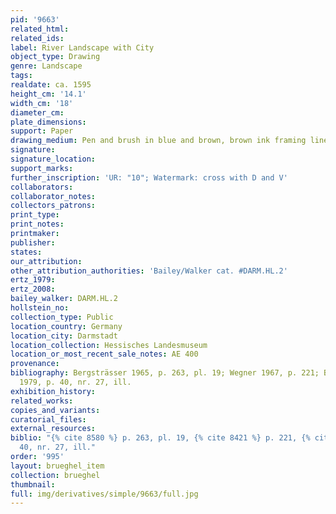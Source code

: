 ```yaml
---
pid: '9663'
related_html: 
related_ids: 
label: River Landscape with City
object_type: Drawing
genre: Landscape
tags: 
realdate: ca. 1595
height_cm: '14.1'
width_cm: '18'
diameter_cm: 
plate_dimensions: 
support: Paper
drawing_medium: Pen and brush in blue and brown, brown ink framing lines
signature: 
signature_location: 
support_marks: 
further_inscription: 'UR: "10"; Watermark: cross with D and V'
collaborators: 
collaborator_notes: 
collectors_patrons: 
print_type: 
print_notes: 
printmaker: 
publisher: 
states: 
our_attribution: 
other_attribution_authorities: 'Bailey/Walker cat. #DARM.HL.2'
ertz_1979: 
ertz_2008: 
bailey_walker: DARM.HL.2
hollstein_no: 
collection_type: Public
location_country: Germany
location_city: Darmstadt
location_collection: Hessisches Landesmuseum
location_or_most_recent_sale_notes: AE 400
provenance: 
bibliography: Bergsträsser 1965, p. 263, pl. 19; Wegner 1967, p. 221; Bergsträsser
  1979, p. 40, nr. 27, ill.
exhibition_history: 
related_works: 
copies_and_variants: 
curatorial_files: 
external_resources: 
biblio: "{% cite 8580 %} p. 263, pl. 19, {% cite 8421 %} p. 221, {% cite 8885 %} p.
  40, nr. 27, ill."
order: '995'
layout: brueghel_item
collection: brueghel
thumbnail: 
full: img/derivatives/simple/9663/full.jpg
---
```

